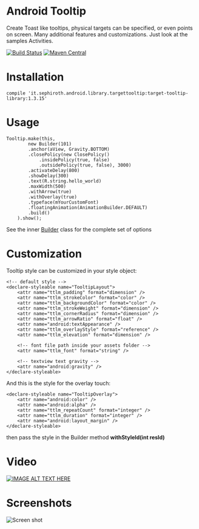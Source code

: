 Android Tooltip
======================

Create Toast like tooltips, physical targets can be specified, or even points on screen.
Many additional features and customizations. Just look at the samples Activities.

[![Build Status](https://travis-ci.org/sephiroth74/android-target-tooltip.svg?branch=master)](https://travis-ci.org/sephiroth74/android-target-tooltip)
[![Maven Central](https://maven-badges.herokuapp.com/maven-central/it.sephiroth.android.library.targettooltip/target-tooltip-library/badge.svg)](https://maven-badges.herokuapp.com/maven-central/it.sephiroth.android.library.targettooltip/target-tooltip-library)

Installation
===

	compile 'it.sephiroth.android.library.targettooltip:target-tooltip-library:1.3.15'


Usage
===

	Tooltip.make(this,
			new Builder(101)
			.anchor(aView, Gravity.BOTTOM)
			.closePolicy(new ClosePolicy()
			    .insidePolicy(true, false)
			    .outsidePolicy(true, false), 3000)
			.activateDelay(800)
			.showDelay(300)
			.text(R.string.hello_world)
			.maxWidth(500)
			.withArrow(true)
			.withOverlay(true)
			.typeface(mYourCustomFont)
			.floatingAnimation(AnimationBuilder.DEFAULT)
			.build()
		).show();

See the inner [Builder][1] class for the complete set of options

Customization
===

Tooltip style can be customized in your style object:

    <!-- default style -->
    <declare-styleable name="TooltipLayout">
        <attr name="ttlm_padding" format="dimension" />
        <attr name="ttlm_strokeColor" format="color" />
        <attr name="ttlm_backgroundColor" format="color" />
        <attr name="ttlm_strokeWeight" format="dimension" />
        <attr name="ttlm_cornerRadius" format="dimension" />
        <attr name="ttlm_arrowRatio" format="float" />
        <attr name="android:textAppearance" />
        <attr name="ttlm_overlayStyle" format="reference" />
        <attr name="ttlm_elevation" format="dimension" />

        <!-- font file path inside your assets folder -->
        <attr name="ttlm_font" format="string" />

        <!-- textview text gravity -->
        <attr name="android:gravity" />
    </declare-styleable>


And this is the style for the overlay touch:

    <declare-styleable name="TooltipOverlay">
        <attr name="android:color" />
        <attr name="android:alpha" />
        <attr name="ttlm_repeatCount" format="integer" />
        <attr name="ttlm_duration" format="integer" />
        <attr name="android:layout_margin" />
    </declare-styleable>

then pass the style in the Builder method **withStyleId(int resId)**


Video
===
[![IMAGE ALT TEXT HERE](http://img.youtube.com/vi/QitX9bnsnP4/0.jpg)](http://www.youtube.com/watch?v=QitX9bnsnP4)


Screenshots
===
![Screen shot](screenshots/image01.png)


[1]: https://github.com/sephiroth74/android-target-tooltip/blob/master/library/src/main/java/it/sephiroth/android/library/tooltip/Tooltip.java#L1471
